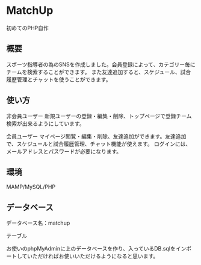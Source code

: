 # MatchUp
初めてのPHP自作
## 概要
スポーツ指導者の為のSNSを作成しました。会員登録によって、カテゴリー毎にチームを検索することができます。
また友達追加すると、スケジュール、試合履歴管理とチャットを使うことができます。
## 使い方
非会員ユーザー
新規ユーザーの登録・編集・削除、トップページで登録チーム検索が出来るようにしています。

会員ユーザー
マイページ閲覧・編集・削除、友達追加ができます。友達追加で、スケジュールと試合履歴管理、チャット機能が使えます。
ログインには、メールアドレスとパスワードが必要になります。
## 環境
MAMP/MySQL/PHP
## データベース
データベース名：matchup

テーブル

お使いのphpMyAdminに上のデータベースを作り、入っているDB.sqlをインポートしていただければお使いいただけるようになると思います。
